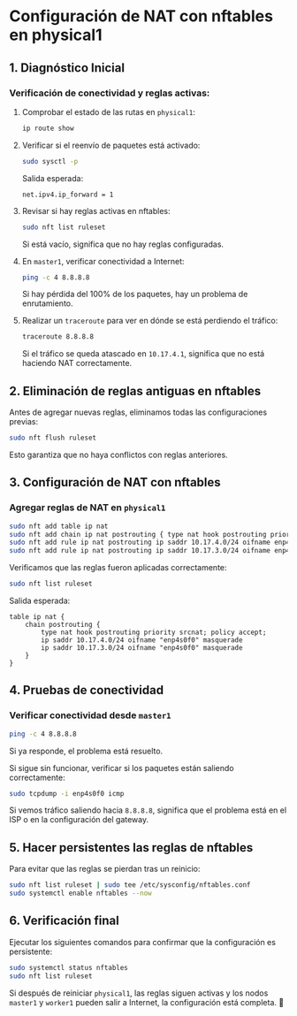# Configuración de NAT con nftables en physical1

## 1. Diagnóstico Inicial
### Verificación de conectividad y reglas activas:
1. Comprobar el estado de las rutas en `physical1`:
   ```bash
   ip route show
   ```
2. Verificar si el reenvío de paquetes está activado:
   ```bash
   sudo sysctl -p
   ```
   Salida esperada:
   ```
   net.ipv4.ip_forward = 1
   ```
3. Revisar si hay reglas activas en nftables:
   ```bash
   sudo nft list ruleset
   ```
   Si está vacío, significa que no hay reglas configuradas.

4. En `master1`, verificar conectividad a Internet:
   ```bash
   ping -c 4 8.8.8.8
   ```
   Si hay pérdida del 100% de los paquetes, hay un problema de enrutamiento.

5. Realizar un `traceroute` para ver en dónde se está perdiendo el tráfico:
   ```bash
   traceroute 8.8.8.8
   ```
   Si el tráfico se queda atascado en `10.17.4.1`, significa que no está haciendo NAT correctamente.

## 2. Eliminación de reglas antiguas en nftables
Antes de agregar nuevas reglas, eliminamos todas las configuraciones previas:
```bash
sudo nft flush ruleset
```
Esto garantiza que no haya conflictos con reglas anteriores.

## 3. Configuración de NAT con nftables

### Agregar reglas de NAT en `physical1`

```bash
sudo nft add table ip nat
sudo nft add chain ip nat postrouting { type nat hook postrouting priority 100 \; }
sudo nft add rule ip nat postrouting ip saddr 10.17.4.0/24 oifname enp4s0f0 masquerade
sudo nft add rule ip nat postrouting ip saddr 10.17.3.0/24 oifname enp4s0f0 masquerade
```

Verificamos que las reglas fueron aplicadas correctamente:

```bash
sudo nft list ruleset
```

Salida esperada:

```nftables
table ip nat {
    chain postrouting {
        type nat hook postrouting priority srcnat; policy accept;
        ip saddr 10.17.4.0/24 oifname "enp4s0f0" masquerade
        ip saddr 10.17.3.0/24 oifname "enp4s0f0" masquerade
    }
}
```

## 4. Pruebas de conectividad

### Verificar conectividad desde `master1`

```bash
ping -c 4 8.8.8.8
```

Si ya responde, el problema está resuelto.

Si sigue sin funcionar, verificar si los paquetes están saliendo correctamente:

```bash
sudo tcpdump -i enp4s0f0 icmp
```
Si vemos tráfico saliendo hacia `8.8.8.8`, significa que el problema está en el ISP o en la configuración del gateway.

## 5. Hacer persistentes las reglas de nftables

Para evitar que las reglas se pierdan tras un reinicio:

```bash
sudo nft list ruleset | sudo tee /etc/sysconfig/nftables.conf
sudo systemctl enable nftables --now
```

## 6. Verificación final

Ejecutar los siguientes comandos para confirmar que la configuración es persistente:

```bash
sudo systemctl status nftables
sudo nft list ruleset
```

Si después de reiniciar `physical1`, las reglas siguen activas y los nodos `master1` y `worker1` pueden salir a Internet, la configuración está completa. 🚀

